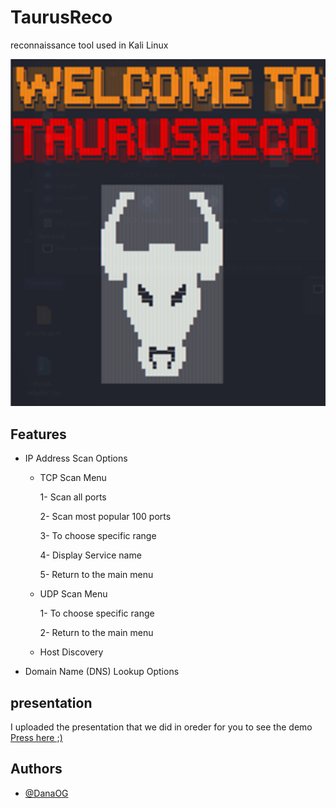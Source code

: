 # TaurusReco
reconnaissance tool used in Kali Linux  

![](https://github.com/DanaOG/TaurusReco/blob/main/demoPhoto/Picture1.png)

## Features

- IP Address Scan Options 

    - TCP Scan Menu

        1- Scan all ports

        2- Scan most popular 100 ports

        3- To choose specific range 

        4- Display Service name

        5- Return to the main menu

    - UDP Scan Menu

        1- To choose specific range
        
        2- Return to the main menu

    - Host Discovery 

- Domain Name (DNS) Lookup Options 

## presentation

I uploaded the presentation that we did in oreder for you to see the demo
[Press here ;)](https://github.com/DanaOG/TaurusReco/blob/main/Python%20Project%20Presentation%20.pptx)

## Authors

- [@DanaOG](https://www.github.com/DanaOG)
